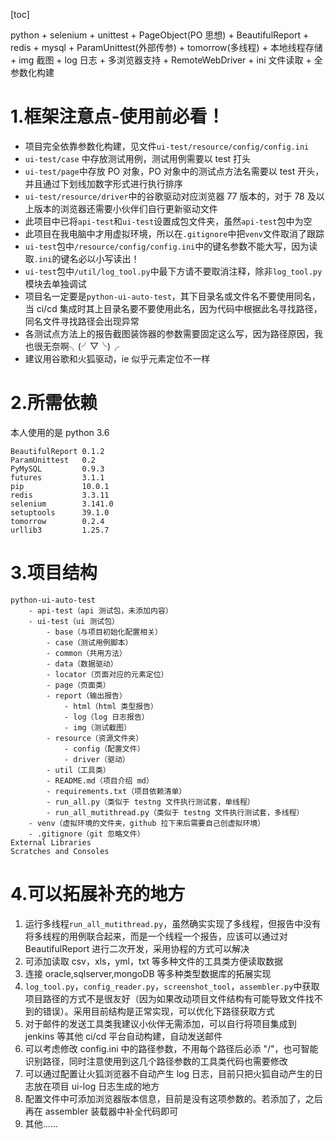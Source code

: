 [toc]

python + selenium + unittest + PageObject(PO 思想) + BeautifulReport + redis + mysql + ParamUnittest(外部传参) + tomorrow(多线程) + 本地线程存储 + img 截图 + log 日志 + 多浏览器支持 + RemoteWebDriver + ini 文件读取 + 全参数化构建  

# 1.框架注意点-使用前必看！
- 项目完全依靠参数化构建，见文件`ui-test/resource/config/config.ini`
- `ui-test/case` 中存放测试用例，测试用例需要以 test 打头
- `ui-test/page`中存放 PO 对象，PO 对象中的测试点方法名需要以 test 开头，并且通过下划线加数字形式进行执行排序
- `ui-test/resource/driver`中的谷歌驱动对应浏览器 77 版本的，对于 78 及以上版本的浏览器还需要小伙伴们自行更新驱动文件
- 此项目中已将`api-test`和`ui-test`设置成包文件夹，虽然`api-test`包中为空
- 此项目在我电脑中才用虚拟环境，所以在`.gitignore`中把`venv`文件取消了跟踪
- `ui-test`包中`/resource/config/config.ini`中的键名参数不能大写，因为读取`.ini`的键名必以小写读出！
- `ui-test`包中`/util/log_tool.py`中最下方请不要取消注释，除非`log_tool.py`模块去单独调试
- 项目名一定要是`python-ui-auto-test`，其下目录名或文件名不要使用同名，当 ci/cd 集成时其上目录名要不要使用此名，因为代码中根据此名寻找路径，同名文件寻找路径会出现异常
- 各测试点方法上的报告截图装饰器的参数需要固定这么写，因为路径原因，我也很无奈啊╮(╯▽╰)╭
- 建议用谷歌和火狐驱动，ie 似乎元素定位不一样

# 2.所需依赖
本人使用的是 python 3.6
```
BeautifulReport 0.1.2
ParamUnittest   0.2
PyMySQL         0.9.3
futures         3.1.1
pip             10.0.1	
redis           3.3.11
selenium        3.141.0	
setuptools      39.1.0	
tomorrow        0.2.4	
urllib3         1.25.7	
```

# 3.项目结构
```
python-ui-auto-test
    - api-test（api 测试包，未添加内容）
    - ui-test（ui 测试包）
        - base（与项目初始化配置相关）
        - case（测试用例脚本）
        - common（共用方法）
        - data（数据驱动）
        - locator（页面对应的元素定位）
        - page（页面类）
        - report（输出报告）
            - html（html 类型报告）
            - log（log 日志报告）
            - img（测试截图）
        - resource（资源文件夹）
            - config（配置文件）
            - driver（驱动）
        - util（工具类）
        - README.md（项目介绍 md）
        - requirements.txt（项目依赖清单）
        - run_all.py（类似于 testng 文件执行测试套，单线程）
        - run_all_mutithread.py（类似于 testng 文件执行测试套，多线程）
    - venv（虚拟环境的文件夹，github 拉下来后需要自己创虚拟环境）
    - .gitignore（git 忽略文件）
External Libraries
Scratches and Consoles
```

# 4.可以拓展补充的地方
1. 运行多线程`run_all_mutithread.py`，虽然确实实现了多线程，但报告中没有将多线程的用例联合起来，而是一个线程一个报告，应该可以通过对 BeautifulReport 进行二次开发，采用协程的方式可以解决
2. 可添加读取 csv，xls，yml，txt 等多种文件的工具类方便读取数据
3. 连接 oracle,sqlserver,mongoDB 等多种类型数据库的拓展实现
4. `log_tool.py`，`config_reader.py`，`screenshot_tool`，`assembler.py`中获取项目路径的方式不是很友好（因为如果改动项目文件结构有可能导致文件找不到的错误）。采用目前结构是正常实现，可以优化下路径获取方式
5. 对于邮件的发送工具类我建议小伙伴无需添加，可以自行将项目集成到 jenkins 等其他 ci/cd 平台自动构建，自动发送邮件
6. 可以考虑修改 config.ini 中的路径参数，不用每个路径后必添 "/"，也可智能识别路径，同时注意使用到这几个路径参数的工具类代码也需要修改
7. 可以通过配置让火狐浏览器不自动产生 log 日志，目前只把火狐自动产生的日志放在项目 ui-log 日志生成的地方
8. 配置文件中可添加浏览器版本信息，目前是没有这项参数的。若添加了，之后再在 assembler 装载器中补全代码即可
9. 其他......
